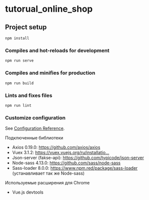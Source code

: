 # tutorual_online_shop

## Project setup
```
npm install
```

### Compiles and hot-reloads for development
```
npm run serve
```

### Compiles and minifies for production
```
npm run build
```

### Lints and fixes files
```
npm run lint
```

### Customize configuration
See [Configuration Reference](https://cli.vuejs.org/config/).

Подключенные библиотеки
- Axios 0.19.0: https://github.com/axios/axios​
- Vuex 3.1.2: https://vuex.vuejs.org/ru/installatio...​
- Json-server (fakse-api): https://github.com/typicode/json-server​
- Node-sass 4.13.0: https://github.com/sass/node-sass​
- Sass-loader 8.0.0: https://www.npm.red/package/sass-loader​ (устанавливает так же Node-sass)

Используемые расширения для Chrome
- Vue.js devtools